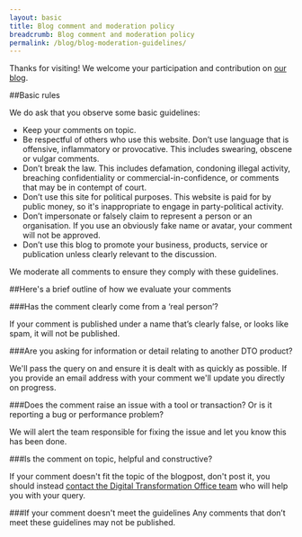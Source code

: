 ```yaml
---
layout: basic
title: Blog comment and moderation policy
breadcrumb: Blog comment and moderation policy
permalink: /blog/blog-moderation-guidelines/
---
```

Thanks for visiting! We welcome your participation and contribution on [our blog](/blog/).

##Basic rules

We do ask that you observe some basic guidelines:

* Keep your comments on topic.
* Be respectful of others who use this website. Don’t use language that is offensive, inflammatory or provocative. This includes swearing, obscene or vulgar comments.
* Don’t break the law. This includes defamation, condoning illegal activity, breaching confidentiality or commercial-in-confidence, or comments that may be in contempt of court.
* Don’t use this site for political purposes. This website is paid for by public money, so it's inappropriate to engage in party-political activity.
* Don’t impersonate or falsely claim to represent a person or an organisation. If you use an obviously fake name or avatar, your comment will not be approved.
* Don’t use this blog to promote your business, products, service or publication unless clearly relevant to the discussion.

We moderate all comments to ensure they comply with these guidelines. 

##Here's a brief outline of how we evaluate your comments

###Has the comment clearly come from a ‘real person’?

If your comment is published under a name that’s clearly false, or looks like spam, it will not be published.

###Are you asking for information or detail relating to another DTO product?

We'll pass the query on and ensure it is dealt with as quickly as possible. If you provide an email address with your comment we'll update you directly on progress.

###Does the comment raise an issue with a tool or transaction? Or is it reporting a bug or performance problem?

We will alert the team responsible for fixing the issue and let you know this has been done.

###Is the comment on topic, helpful and constructive?

If your comment doesn't fit the topic of the blogpost, don't post it, you should instead [contact the Digital Transformation Office team](/contact/) who will help you with your query.

###If your comment doesn't meet the guidelines
Any comments that don’t meet these guidelines may not be published.
